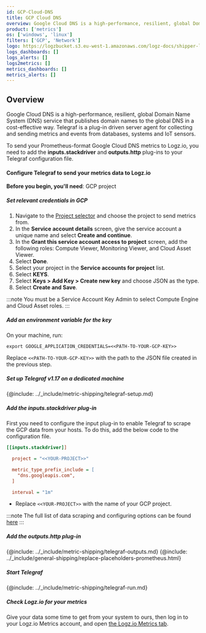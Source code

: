 ```yaml
---
id: GCP-Cloud-DNS
title: GCP Cloud DNS
overview: Google Cloud DNS is a high-performance, resilient, global Domain Name System (DNS) service that publishes domain names to the global DNS in a cost-effective way. Telegraf is a plug-in driven server agent for collecting and sending metrics and events from databases, systems and IoT sensors.
product: ['metrics']
os: ['windows', 'linux']
filters: ['GCP', 'Network']
logo: https://logzbucket.s3.eu-west-1.amazonaws.com/logz-docs/shipper-logos/dns.png
logs_dashboards: []
logs_alerts: []
logs2metrics: []
metrics_dashboards: []
metrics_alerts: []
---
```



## Overview

Google Cloud DNS is a high-performance, resilient, global Domain Name System (DNS) service that publishes domain names to the global DNS in a cost-effective way. Telegraf is a plug-in driven server agent for collecting and sending metrics and events from databases, systems and IoT sensors.

To send your Prometheus-format Google Cloud DNS metrics to Logz.io, you need to add the **inputs.stackdriver** and **outputs.http** plug-ins to your Telegraf configuration file.

#### Configure Telegraf to send your metrics data to Logz.io

**Before you begin, you'll need**:
 GCP project

 

##### Set relevant credentials in GCP

1. Navigate to the [Project selector](https://console.cloud.google.com/projectselector/iam-admin/serviceaccounts/create) and choose the project to send metrics from.
2. In the **Service account details** screen, give the service account a unique name and select **Create and continue**.
3. In the **Grant this service account access to project** screen, add the following roles: Compute Viewer, Monitoring Viewer, and Cloud Asset Viewer.
4. Select **Done**.
5. Select your project in the **Service accounts for project** list.
6. Select **KEYS**.
7. Select **Keys > Add Key > Create new key** and choose JSON as the type.
8. Select **Create and Save**.

:::note
You must be a Service Account Key Admin to select Compute Engine and Cloud Asset roles.
:::
 

##### Add an environment variable for the key

On your machine, run:

```shell
export GOOGLE_APPLICATION_CREDENTIALS=<<PATH-TO-YOUR-GCP-KEY>>
```

Replace `<<PATH-TO-YOUR-GCP-KEY>>` with the path to the JSON file created in the previous step.


##### Set up Telegraf v1.17 on a dedicated machine

{@include: ../_include/metric-shipping/telegraf-setup.md}

##### Add the inputs.stackdriver plug-in

First you need to configure the input plug-in to enable Telegraf to scrape the GCP data from your hosts. To do this, add the below code to the configuration file. 

``` ini
[[inputs.stackdriver]]

  project = "<<YOUR-PROJECT>>"

  metric_type_prefix_include = [
    "dns.googleapis.com",
  ]

  interval = "1m"
```

* Replace `<<YOUR-PROJECT>>` with the name of your GCP project.

:::note
The full list of data scraping and configuring options can be found [here](https://github.com/influxdata/telegraf/blob/release-1.18/plugins/inputs/stackdriver/README.md)
:::
 

##### Add the outputs.http plug-in
  
{@include: ../_include/metric-shipping/telegraf-outputs.md}
{@include: ../_include/general-shipping/replace-placeholders-prometheus.html}

##### Start Telegraf

{@include: ../_include/metric-shipping/telegraf-run.md}  
  
##### Check Logz.io for your metrics

Give your data some time to get from your system to ours, then log in to your Logz.io Metrics account, and open [the Logz.io Metrics tab](https://app.logz.io/#/dashboard/metrics/).


 
